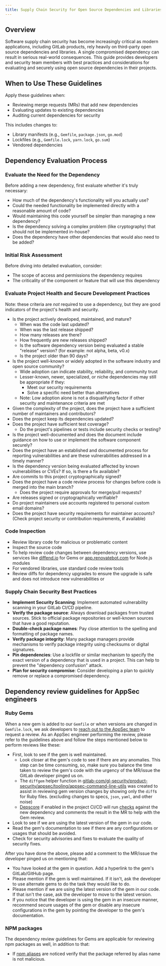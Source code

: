 ```yaml
---
title: Supply Chain Security for Open Source Dependencies and Libraries
---
```


## Overview

Software supply chain security has become increasingly critical as modern applications, including GitLab products, rely heavily on third-party open source dependencies and libraries.
A single compromised dependency can result in serious real-world consequences.
This guide provides developers and security team members with best practices and considerations for evaluating and securely using open source dependencies in their projects.

## When to Use These Guidelines

Apply these guidelines when:

- Reviewing merge requests (MRs) that add new dependencies
- Evaluating updates to existing dependencies
- Auditing current dependencies for security

This includes changes to:

- Library manifests (e.g., `Gemfile`, `package.json`, `go.mod`)
- Lockfiles (e.g., `Gemfile.lock`, `yarn.lock`, `go.sum`)
- Vendored dependencies

## Dependency Evaluation Process

### Evaluate the Need for the Dependency

Before adding a new dependency, first evaluate whether it's truly necessary:

- How much of the dependency's functionality will you actually use?
- Could the needed functionality be implemented directly with a reasonable amount of code?
- Would maintaining this code yourself be simpler than managing a new dependency?
- Is the dependency solving a complex problem (like cryptography) that should not be implemented in-house?
- Does the dependency have other dependencies that would also need to be added?

### Initial Risk Assessment

Before diving into detailed evaluation, consider:

- The scope of access and permissions the dependency requires
- The criticality of the component or feature that will use this dependency

### Evaluate Project Health and Secure Development Practices

Note: these criteria are *not* required to use a dependency, but they are good indicators of the project's health and security.

- Is the project actively developed, maintained, and mature?
  - When was the code last updated?
  - When was the last release shipped?
  - How many releases are there?
  - How frequently are new releases shipped?
  - Is the software dependency version being evaluated a stable "release" version? (for example: not alpha, beta, v0.x)
  - Is the project older than 90 days?
- Is the project well-known or widely adopted in the software industry and open source community?
  - Wide adoption can indicate stability, reliability, and community trust
  - Lesser-known, newer, specialized, or niche dependencies may still be appropriate if they:
    - Meet our security requirements
    - Solve a specific need better than alternatives
  - Note: Low adoption alone is not a disqualifying factor if other security and maintenance criteria are met
- Given the complexity of the project, does the project have a sufficient number of maintainers and contributors?
- Does the project keep its dependencies updated?
- Does the project have sufficient test coverage?
  - Do the project's pipelines or tests include security checks or testing?
- Is the project well-documented and does the document include guidance on how to use or implement the software component securely?
- Does the project have an established and documented process for reporting vulnerabilities and are these vulnerabilities addressed in a timely manner?
- Is the dependency version being evaluated affected by known vulnerabilities or CVEs? If so, is there a fix available?
- Are commits to this project cryptographically signed?
- Does the project have a code review process for changes before code is merged into the main branch?
  - Does the project require approvals for merge/pull requests?
- Are releases signed or cryptographically verifiable?
- Do project maintainers use accounts registered to personal custom email domains?
- Does the project have security requirements for maintainer accounts? (Check project security or contribution requirements, if available)

### Code Inspection

- Review library code for malicious or problematic content
- Inspect the source code
- To help review code changes between dependency versions, use services like [diffend.io](https://diffend.io/) for Gems or [app.renovatebot.com](https://app.renovatebot.com/) for Node.js modules
- For vendored libraries, use standard code review tools
- Review diffs for dependency upgrades to ensure the upgrade is safe and does not introduce new vulnerabilities or

### Supply Chain Security Best Practices

- **Implement Security Scanning**: Implement automated vulnerability scanning in your GitLab CI/CD pipeline.
- **Verify the package source**: Always download packages from trusted sources. Stick to official package repositories or well-known sources that have a good reputation.
- **Double-check package names**: Pay close attention to the spelling and formatting of package names.
- **Verify package integrity**: Many package managers provide mechanisms to verify package integrity using checksums or digital signatures.
- **Pin dependencies**: Use a lockfile or similar mechanism to specify the exact version of a dependency that is used in a project. This can help to prevent the "dependency confusion" attack.
- **Plan for security compromise**: Consider developing a plan to quickly remove or replace a compromised dependency.

## Dependency review guidelines for AppSec engineers

### Ruby Gems

When a new gem is added to our `Gemfile` or when versions are changed in `Gemfile.lock`, we ask developers to [reach out to the AppSec team](https://docs.gitlab.com/ee/development/gemfile.html#request-an-appsec-review) to request a review. As an AppSec engineer performing the review, please refer to the guidelines above and follow the steps mentioned below to perform reviews like these:

- First, look to see if the gem is well maintained.
  - Look closer at the gem's code to see if there are any anomalies. This step can be time consuming, so, make sure you balance the time taken to review the gem's code with the urgency of the MR/issue the GitLab developer pinged us on.
  - The `diffgem` helper function in [gitlab-com/gl-security/product-security/appsec/tooling/appsec-command-line-utils](https://gitlab.com/gitlab-com/gl-security/product-security/appsec/tooling/appsec-command-line-utils) was created to assist in reviewing gem version changes by showing only the `diff`s for Ruby files. (excluding changes to specs, `json`, `yaml`, and other noise)
  - [Depscore](https://gitlab.com/gitlab-com/gl-security/product-security/appsec/tooling/depscore) if enabled in the project CI/CD will run [checks](https://gitlab.com/gitlab-com/gl-security/product-security/appsec/tooling/depscore#the-following-checks-are-carried-out-on-a-newly-introduced-ruby-gem) against the new dependency and comments the result in the MR to help with the Gem review.
- Look to see if we are using the latest version of the gem in our code.
- Read the gem's documentation to see if there are any configurations or usages that should be avoided.
- Check for security advisories and fixes to evaluate the quality of security fixes.

After you have done the above, please add a comment to the MR/issue the developer pinged us on mentioning that:

- You have looked at the gem in question. Add a hyperlink to the gem's GitLab/GitHub page.
- Please mention if the gem is well maintained. If it isn't, ask the developer to use alternate gems to do the task they would like to do.
- Please mention if we are using the latest version of the gem in our code. If that isn't the case, ask the developer to move to the latest version.
- If you notice that the developer is using the gem in an insecure manner, recommend secure usages of the gem or disable any insecure configurations in the gem by pointing the developer to the gem's documentation.

### NPM packages

The dependency review guidelines for Gems are applicable for reviewing npm packages as well, in addition to that:

- If [npm aliases](https://docs.npmjs.com/cli/v8/using-npm/package-spec#aliases) are noticed verify that the package referred by alias name is not malicious.
